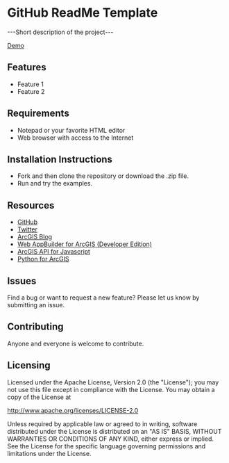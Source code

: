 # GitHub ReadMe Template

---Short description of the project---

[Demo](http://URLTODEMO)


## Features

* Feature 1
* Feature 2


## Requirements

* Notepad or your favorite HTML editor
* Web browser with access to the Internet


## Installation Instructions

* Fork and then clone the repository or download the .zip file. 
* Run and try the examples.


## Resources

* [GitHub](https://github.com/eaglegis)
* [Twitter](https://twitter.com/eaglegis)
* [ArcGIS Blog](http://blogs.esri.com/esri/arcgis)
* [Web AppBuilder for ArcGIS (Developer Edition)](https://developers.arcgis.com/web-appbuilder)
* [ArcGIS API for Javascript](https://developers.arcgis.com/en/javascript)
* [Python for ArcGIS](http://resources.arcgis.com/en/communities/python)


## Issues

Find a bug or want to request a new feature?  Please let us know by submitting an issue.


## Contributing

Anyone and everyone is welcome to contribute. 


## Licensing

Licensed under the Apache License, Version 2.0 (the "License");
you may not use this file except in compliance with the License.
You may obtain a copy of the License at

   http://www.apache.org/licenses/LICENSE-2.0

Unless required by applicable law or agreed to in writing, software
distributed under the License is distributed on an "AS IS" BASIS,
WITHOUT WARRANTIES OR CONDITIONS OF ANY KIND, either express or implied.
See the License for the specific language governing permissions and
limitations under the License.